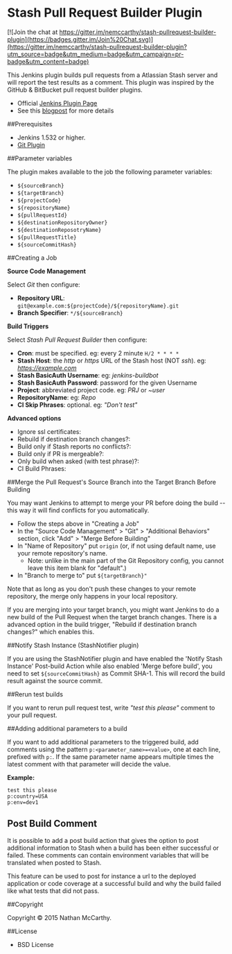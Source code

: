 Stash Pull Request Builder Plugin
================================

[![Join the chat at https://gitter.im/nemccarthy/stash-pullrequest-builder-plugin](https://badges.gitter.im/Join%20Chat.svg)](https://gitter.im/nemccarthy/stash-pullrequest-builder-plugin?utm_source=badge&utm_medium=badge&utm_campaign=pr-badge&utm_content=badge)

This Jenkins plugin builds pull requests from a Atlassian Stash server and will report the test results as a comment.
This plugin was inspired by the GitHub & BitBucket pull request builder plugins.

- Official [Jenkins Plugin Page](https://wiki.jenkins-ci.org/display/JENKINS/Stash+pullrequest+builder+plugin)
- See this [blogpost](http://blog.nemccarthy.me/?p=387) for more details


##Prerequisites

- Jenkins 1.532 or higher.
- [Git Plugin](https://wiki.jenkins-ci.org/display/JENKINS/Git+Plugin)

##Parameter variables

The plugin makes available to the job the following parameter variables:
- `${sourceBranch}`
- `${targetBranch}`
- `${projectCode}`
- `${repositoryName}`
- `${pullRequestId}`
- `${destinationRepositoryOwner}`
- `${destinationReposotryName}`
- `${pullRequestTitle}`
- `${sourceCommitHash}`

##Creating a Job

**Source Code Management**

Select *Git* then configure:

- **Repository URL**: `git@example.com:${projectCode}/${repositoryName}.git`
- **Branch Specifier**: `*/${sourceBranch}`

**Build Triggers**

Select *Stash Pull Request Builder* then configure:

- **Cron**: must be specified. eg: every 2 minute `H/2 * * * *`
- **Stash Host**: the *http* or *https* URL of the Stash host (NOT *ssh*). eg: *https://example.com*
- **Stash BasicAuth Username**: eg: *jenkins-buildbot*
- **Stash BasicAuth Password**: password for the given Username
- **Project**: abbreviated project code. eg: *PRJ* or *~user*
- **RepositoryName**: eg: *Repo*
- **CI Skip Phrases**: optional. eg: *"Don't test"*

**Advanced options**
- Ignore ssl certificates:
- Rebuild if destination branch changes?:
- Build only if Stash reports no conflicts?:
- Build only if PR is mergeable?:
- Only build when asked (with test phrase)?:
- CI Build Phrases:

##Merge the Pull Request's Source Branch into the Target Branch Before Building

You may want Jenkins to attempt to merge your PR before doing the build -- this way it will find conflicts for you automatically.

- Follow the steps above in "Creating a Job"
- In the "Source Code Management" > "Git" > "Additional Behaviors" section, click "Add" > "Merge Before Building"
- In "Name of Repository" put `origin` (or, if not using default name, use your remote repository's name.
  - Note: unlike in the main part of the Git Repository config, you cannot leave this item blank for "default".)
- In "Branch to merge to" put `${targetBranch}"`

Note that as long as you don't push these changes to your remote repository, the merge only happens in your local repository.

If you are merging into your target branch, you might want Jenkins to do a new build of the Pull Request when the target branch changes. There is a advanced option in the build trigger, "Rebuild if destination branch changes?" which enables this.

##Notify Stash Instance (StashNotifier plugin)

If you are using the StashNotifier plugin and have enabled the 'Notify Stash Instance' Post-build Action while also enabled 'Merge before build', you need to set `${sourceCommitHash}` as Commit SHA-1.  This will record the build result against the source commit.

##Rerun test builds

If you want to rerun pull request test, write *"test this please"* comment to your pull request.

##Adding additional parameters to a build

If you want to add additional parameters to the triggered build, add comments using the pattern `p:<parameter_name>=<value>`, one at each line, prefixed with `p:`. If the same parameter name appears multiple times the latest comment with that parameter will decide the value.

**Example:**

    test this please
    p:country=USA
    p:env=dev1


## Post Build Comment

It is possible to add a post build action that gives the option to post additional information to Stash when a build has been either successful or failed.
These comments can contain environment variables that will be translated when posted to Stash.

This feature can be used to post for instance a url to the deployed application or code coverage at a successful build and why the build failed like what tests that did not pass.

##Copyright

Copyright © 2015 Nathan McCarthy.


##License

- BSD License
